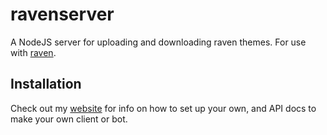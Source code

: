 # ravenserver
A NodeJS server for uploading and downloading raven themes. For use with [raven](https://github.com/nicohman/raven).

## Installation

Check out my [website](https://nicohman.github.io/20180824/ravenserver) for info on how to set up your own, and API docs to make your own client or bot.
